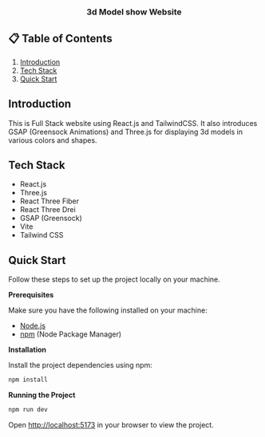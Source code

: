 <h3 align="center">3d Model show Website</h3>

## 📋 <a name="table">Table of Contents</a>

1. [Introduction](#introduction)
2. [Tech Stack](#tech-stack)
3. [Quick Start](#quick-start)

## <a name="introduction"> Introduction</a>

This is Full Stack website using React.js and TailwindCSS. It also introduces GSAP (Greensock Animations) and Three.js for displaying 3d models in various colors and shapes.

## <a name="tech-stack"> Tech Stack</a>

- React.js
- Three.js
- React Three Fiber
- React Three Drei
- GSAP (Greensock)
- Vite
- Tailwind CSS

## <a name="quick-start"> Quick Start</a>

Follow these steps to set up the project locally on your machine.

**Prerequisites**

Make sure you have the following installed on your machine:

- [Node.js](https://nodejs.org/en)
- [npm](https://www.npmjs.com/) (Node Package Manager)

**Installation**

Install the project dependencies using npm:

```bash
npm install
```

**Running the Project**

```bash
npm run dev
```

Open [http://localhost:5173](http://localhost:5173) in your browser to view the project.
